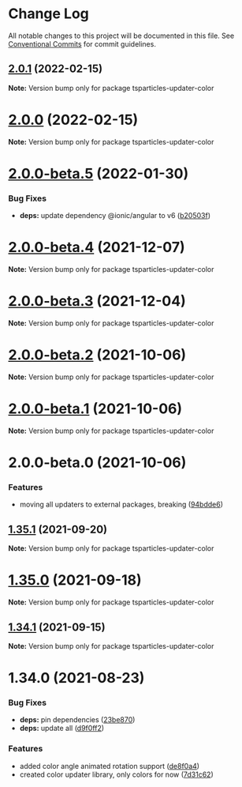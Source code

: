 # Change Log

All notable changes to this project will be documented in this file.
See [Conventional Commits](https://conventionalcommits.org) for commit guidelines.

## [2.0.1](https://github.com/matteobruni/tsparticles/compare/tsparticles-updater-color@2.0.0...tsparticles-updater-color@2.0.1) (2022-02-15)

**Note:** Version bump only for package tsparticles-updater-color





# [2.0.0](https://github.com/matteobruni/tsparticles/compare/tsparticles-updater-color@2.0.0-beta.5...tsparticles-updater-color@2.0.0) (2022-02-15)

**Note:** Version bump only for package tsparticles-updater-color





# [2.0.0-beta.5](https://github.com/matteobruni/tsparticles/compare/tsparticles-updater-color@2.0.0-beta.4...tsparticles-updater-color@2.0.0-beta.5) (2022-01-30)


### Bug Fixes

* **deps:** update dependency @ionic/angular to v6 ([b20503f](https://github.com/matteobruni/tsparticles/commit/b20503ff2a29f6c8617f42c764c8a868fc334c5f))





# [2.0.0-beta.4](https://github.com/matteobruni/tsparticles/compare/tsparticles-updater-color@2.0.0-beta.3...tsparticles-updater-color@2.0.0-beta.4) (2021-12-07)

**Note:** Version bump only for package tsparticles-updater-color





# [2.0.0-beta.3](https://github.com/matteobruni/tsparticles/compare/tsparticles-updater-color@2.0.0-beta.2...tsparticles-updater-color@2.0.0-beta.3) (2021-12-04)

**Note:** Version bump only for package tsparticles-updater-color





# [2.0.0-beta.2](https://github.com/matteobruni/tsparticles/compare/tsparticles-updater-color@2.0.0-beta.1...tsparticles-updater-color@2.0.0-beta.2) (2021-10-06)

**Note:** Version bump only for package tsparticles-updater-color





# [2.0.0-beta.1](https://github.com/matteobruni/tsparticles/compare/tsparticles-updater-color@2.0.0-beta.0...tsparticles-updater-color@2.0.0-beta.1) (2021-10-06)

**Note:** Version bump only for package tsparticles-updater-color





# 2.0.0-beta.0 (2021-10-06)


### Features

* moving all updaters to external packages, breaking ([94bdde6](https://github.com/matteobruni/tsparticles/commit/94bdde67d0b546c22b7841ff8e969d15ddef3430))





## [1.35.1](https://github.com/matteobruni/tsparticles/compare/tsparticles-updater-color@1.35.0...tsparticles-updater-color@1.35.1) (2021-09-20)

**Note:** Version bump only for package tsparticles-updater-color





# [1.35.0](https://github.com/matteobruni/tsparticles/compare/tsparticles-updater-color@1.34.1...tsparticles-updater-color@1.35.0) (2021-09-18)

**Note:** Version bump only for package tsparticles-updater-color





## [1.34.1](https://github.com/matteobruni/tsparticles/compare/tsparticles-updater-color@1.34.0...tsparticles-updater-color@1.34.1) (2021-09-15)

**Note:** Version bump only for package tsparticles-updater-color





# 1.34.0 (2021-08-23)


### Bug Fixes

* **deps:** pin dependencies ([23be870](https://github.com/matteobruni/tsparticles/commit/23be8708d698e1e37a18f2ed292cbccffb0f1e47))
* **deps:** update all ([d9f0ff2](https://github.com/matteobruni/tsparticles/commit/d9f0ff2f8c4ac269aaad5077492746e3da8fb422))


### Features

* added color angle animated rotation support ([de8f0a4](https://github.com/matteobruni/tsparticles/commit/de8f0a46436601aeb580651b1f87741fd9fc3c79))
* created color updater library, only colors for now ([7d31c62](https://github.com/matteobruni/tsparticles/commit/7d31c62ecb8f023234514b5ef46f0de55f75c283))
